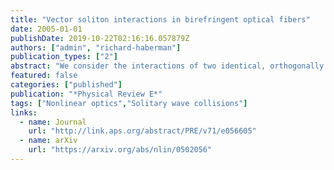 ```yaml
---
title: "Vector soliton interactions in birefringent optical fibers"
date: 2005-01-01
publishDate: 2019-10-22T02:16:16.057879Z
authors: ["admin", "richard-haberman"]
publication_types: ["2"]
abstract: "We consider the interactions of two identical, orthogonally polarized vector solitons in a nonlinear optical fiber with two polarization directions, described by a coupled pair of nonlinear Schrödinger equations. We study a low-dimensional model system of Hamiltonian ordinary differential equations (ODEs) derived by Ueda and Kath and also studied by Tan and Yang. We derive a further simplified model which has similar dynamics but is more amenable to analysis. Sufficiently fast solitons move by each other without much interaction, but below a critical velocity the solitons may be captured. In certain bands of initial velocities the solitons are initially captured, but separate after passing each other twice, a phenomenon known as the two-bounce or two-pass resonance. We derive an analytic formula for the critical velocity. Using matched asymptotic expansions for separatrix crossing, we determine the location of these ``resonance windows.'' Numerical simulations of the ODE models show they compare quite well with the asymptotic theory. "
featured: false
categories: ["published"]
publication: "*Physical Review E*"
tags: ["Nonlinear optics","Solitary wave collisions"]
links:
  - name: Journal
    url: "http://link.aps.org/abstract/PRE/v71/e056605"
  - name: arXiv
    url: "https://arxiv.org/abs/nlin/0502056"
---
```


